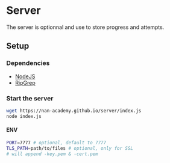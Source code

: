 # Server

The server is optionnal and use to store progress and attempts.

## Setup

### Dependencies

- [NodeJS](https://nodejs.org/en/download/)
- [RipGrep](https://github.com/BurntSushi/ripgrep#installation)

### Start the server

```bash
wget https://nan-academy.github.io/server/index.js
node index.js
```

#### ENV

```bash
PORT=7777 # optional, default to 7777
TLS_PATH=path/to/files # optional, only for SSL
# will append -key.pem & -cert.pem
```
